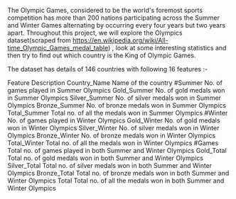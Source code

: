 The Olympic Games, considered to be the world's foremost sports competition has more than 200 nations participating across the Summer and Winter Games alternating by occurring every four years but two years apart.
Throughout this project, we will explore the Olympics dataset(scraped from https://en.wikipedia.org/wiki/All-time_Olympic_Games_medal_table) , look at some interesting statistics and then try to find out which country is the King of Olympic Games.

The dataset has details of 146 countries with following 16 features :-

  Feature	                         Description
Country_Name	    Name of the country
#Summer	          No. of games played in Summer Olympics
Gold_Summer	      No. of gold medals won in Summer Olympics
Silver_Summer	    No. of silver medals won in Summer Olympics
Bronze_Summer	    No. of bronze medals won in Summer Olympics
Total_Summer	    Total no. of all the medals won in Summer Olympics
#Winter	          No. of games played in Winter Olympics
Gold_Winter	      No. of gold medals won in Winter Olympics
Silver_Winter	    No. of silver medals won in Winter Olympics
Bronze_Winter	    No. of bronze medals won in Winter Olympics
Total_Winter	    Total no. of all the medals won in Winter Olympics
#Games	          Total no. of games played in both Summer and Winter Olympics
Gold_Total	      Total no. of gold medals won in both Summer and Winter Olympics
Silver_Total	    Total no. of silver medals won in both Summer and Winter Olympics
Bronze_Total	    Total no. of bronze medals won in both Summer and Winter Olympics
Total	            Total no. of all the medals won in both Summer and Winter Olympics

